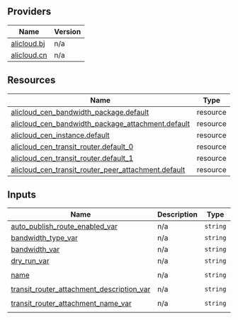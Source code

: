 <!-- BEGIN_TF_DOCS -->
## Providers

| Name | Version |
|------|---------|
| <a name="provider_alicloud.bj"></a> [alicloud.bj](#provider\_alicloud.bj) | n/a |
| <a name="provider_alicloud.cn"></a> [alicloud.cn](#provider\_alicloud.cn) | n/a |

## Resources

| Name | Type |
|------|------|
| [alicloud_cen_bandwidth_package.default](https://registry.terraform.io/providers/hashicorp/alicloud/latest/docs/resources/cen_bandwidth_package) | resource |
| [alicloud_cen_bandwidth_package_attachment.default](https://registry.terraform.io/providers/hashicorp/alicloud/latest/docs/resources/cen_bandwidth_package_attachment) | resource |
| [alicloud_cen_instance.default](https://registry.terraform.io/providers/hashicorp/alicloud/latest/docs/resources/cen_instance) | resource |
| [alicloud_cen_transit_router.default_0](https://registry.terraform.io/providers/hashicorp/alicloud/latest/docs/resources/cen_transit_router) | resource |
| [alicloud_cen_transit_router.default_1](https://registry.terraform.io/providers/hashicorp/alicloud/latest/docs/resources/cen_transit_router) | resource |
| [alicloud_cen_transit_router_peer_attachment.default](https://registry.terraform.io/providers/hashicorp/alicloud/latest/docs/resources/cen_transit_router_peer_attachment) | resource |

## Inputs

| Name | Description | Type | Default | Required |
|------|-------------|------|---------|:--------:|
| <a name="input_auto_publish_route_enabled_var"></a> [auto\_publish\_route\_enabled\_var](#input\_auto\_publish\_route\_enabled\_var) | n/a | `string` | `"true"` | no |
| <a name="input_bandwidth_type_var"></a> [bandwidth\_type\_var](#input\_bandwidth\_type\_var) | n/a | `string` | `"BandwidthPackage"` | no |
| <a name="input_bandwidth_var"></a> [bandwidth\_var](#input\_bandwidth\_var) | n/a | `string` | `"5"` | no |
| <a name="input_dry_run_var"></a> [dry\_run\_var](#input\_dry\_run\_var) | n/a | `string` | `"false"` | no |
| <a name="input_name"></a> [name](#input\_name) | n/a | `string` | `"tf-exampleCenTransitRouterPeerAttachment1245518"` | no |
| <a name="input_transit_router_attachment_description_var"></a> [transit\_router\_attachment\_description\_var](#input\_transit\_router\_attachment\_description\_var) | n/a | `string` | `"desp"` | no |
| <a name="input_transit_router_attachment_name_var"></a> [transit\_router\_attachment\_name\_var](#input\_transit\_router\_attachment\_name\_var) | n/a | `string` | `"tf-exampleCenTransitRouterPeerAttachment1245518"` | no |
<!-- END_TF_DOCS -->    